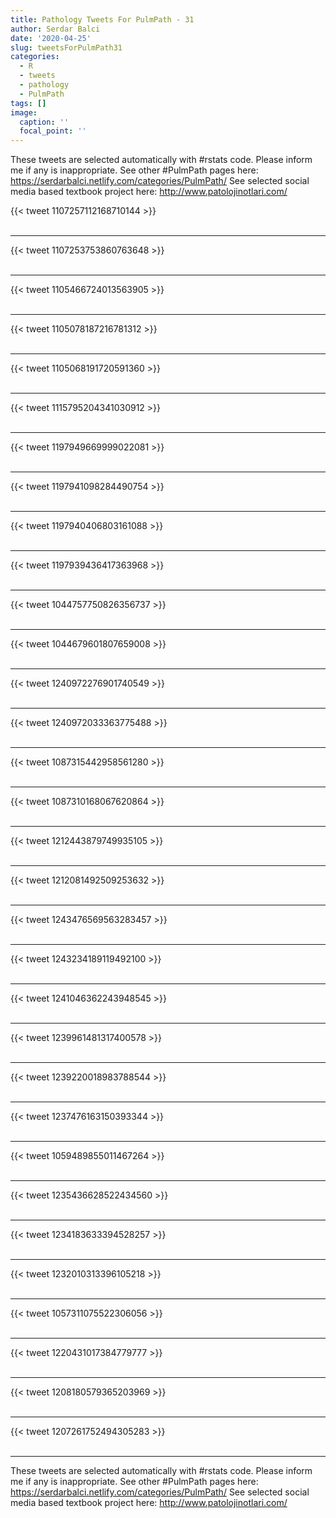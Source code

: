 ```yaml
---
title: Pathology Tweets For PulmPath - 31
author: Serdar Balci
date: '2020-04-25'
slug: tweetsForPulmPath31
categories:
  - R
  - tweets
  - pathology
  - PulmPath
tags: []
image:
  caption: ''
  focal_point: ''
---
```



These tweets are selected automatically with #rstats code. Please inform me if any is inappropriate.
See other #PulmPath pages here: https://serdarbalci.netlify.com/categories/PulmPath/ 
See selected social media based textbook project here: http://www.patolojinotlari.com/

{{< tweet 1107257112168710144 >}}
<br>
<br>
<hr>
{{< tweet 1107253753860763648 >}}
<br>
<br>
<hr>
{{< tweet 1105466724013563905 >}}
<br>
<br>
<hr>
{{< tweet 1105078187216781312 >}}
<br>
<br>
<hr>
{{< tweet 1105068191720591360 >}}
<br>
<br>
<hr>
{{< tweet 1115795204341030912 >}}
<br>
<br>
<hr>
{{< tweet 1197949669999022081 >}}
<br>
<br>
<hr>
{{< tweet 1197941098284490754 >}}
<br>
<br>
<hr>
{{< tweet 1197940406803161088 >}}
<br>
<br>
<hr>
{{< tweet 1197939436417363968 >}}
<br>
<br>
<hr>
{{< tweet 1044757750826356737 >}}
<br>
<br>
<hr>
{{< tweet 1044679601807659008 >}}
<br>
<br>
<hr>
{{< tweet 1240972276901740549 >}}
<br>
<br>
<hr>
{{< tweet 1240972033363775488 >}}
<br>
<br>
<hr>
{{< tweet 1087315442958561280 >}}
<br>
<br>
<hr>
{{< tweet 1087310168067620864 >}}
<br>
<br>
<hr>
{{< tweet 1212443879749935105 >}}
<br>
<br>
<hr>
{{< tweet 1212081492509253632 >}}
<br>
<br>
<hr>
{{< tweet 1243476569563283457 >}}
<br>
<br>
<hr>
{{< tweet 1243234189119492100 >}}
<br>
<br>
<hr>
{{< tweet 1241046362243948545 >}}
<br>
<br>
<hr>
{{< tweet 1239961481317400578 >}}
<br>
<br>
<hr>
{{< tweet 1239220018983788544 >}}
<br>
<br>
<hr>
{{< tweet 1237476163150393344 >}}
<br>
<br>
<hr>
{{< tweet 1059489855011467264 >}}
<br>
<br>
<hr>
{{< tweet 1235436628522434560 >}}
<br>
<br>
<hr>
{{< tweet 1234183633394528257 >}}
<br>
<br>
<hr>
{{< tweet 1232010313396105218 >}}
<br>
<br>
<hr>
{{< tweet 1057311075522306056 >}}
<br>
<br>
<hr>
{{< tweet 1220431017384779777 >}}
<br>
<br>
<hr>
{{< tweet 1208180579365203969 >}}
<br>
<br>
<hr>
{{< tweet 1207261752494305283 >}}
<br>
<br>
<hr>


These tweets are selected automatically with #rstats code. Please inform me if any is inappropriate.
See other #PulmPath pages here: https://serdarbalci.netlify.com/categories/PulmPath/ 
See selected social media based textbook project here: http://www.patolojinotlari.com/
